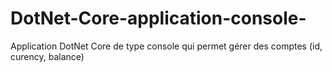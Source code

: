 # DotNet-Core-application-console-
Application DotNet Core de type console qui permet gérer des comptes (id, curency, balance)
